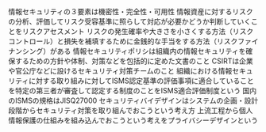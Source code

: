 情報セキュリティの３要素は機密性・完全性・可用性
情報資産に対するリスクの分析、評価してリスク受容基準に照らして対応が必要かどうか判断していくことをリスクアセスメント
リスクの発生確率や大きさを小さくする方法（リスクコントロール）と損失を補填するために金銭的な手当をする方法（リスクファイナンシング）がある
情報セキュリティポリシは組織内の情報セキュリティを確保するための方針や体制、対策などを包括的に定めた文書のこと
CSIRTは企業や官公庁などに設けるセキュリティ対策チームのこと
組織における情報セキュリティに対する取り組みに対してISMS認定基準の評価事項に適合していることを特定の第三者が審査して認定する制度のことをISMS適合評価制度という
国内のISMSの規格はJISQ27000
セキュリティバイデザインはシステムの企画・設計段階からセキュリティ対策を取り組んでおこうという考え方
上流工程から個人情報保護の仕組みを組み込んでおこうという考えをプライバシーデザインという